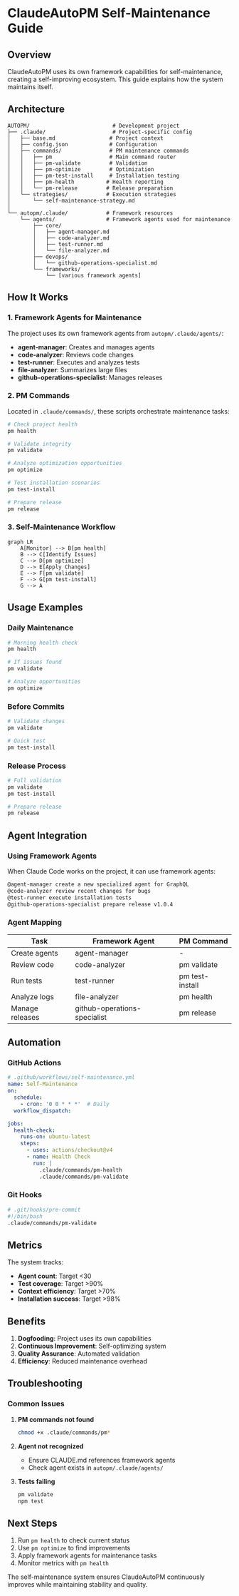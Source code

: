# ClaudeAutoPM Self-Maintenance Guide

## Overview

ClaudeAutoPM uses its own framework capabilities for self-maintenance, creating a self-improving ecosystem. This guide explains how the system maintains itself.

## Architecture

```
AUTOPM/                          # Development project
├── .claude/                     # Project-specific config
│   ├── base.md                 # Project context
│   ├── config.json             # Configuration
│   ├── commands/               # PM maintenance commands
│   │   ├── pm                  # Main command router
│   │   ├── pm-validate         # Validation
│   │   ├── pm-optimize         # Optimization
│   │   ├── pm-test-install     # Installation testing
│   │   ├── pm-health          # Health reporting
│   │   └── pm-release         # Release preparation
│   └── strategies/            # Execution strategies
│       └── self-maintenance-strategy.md
│
└── autopm/.claude/            # Framework resources
    └── agents/                # Framework agents used for maintenance
        ├── core/
        │   ├── agent-manager.md
        │   ├── code-analyzer.md
        │   ├── test-runner.md
        │   └── file-analyzer.md
        ├── devops/
        │   └── github-operations-specialist.md
        └── frameworks/
            └── [various framework agents]
```

## How It Works

### 1. Framework Agents for Maintenance

The project uses its own framework agents from `autopm/.claude/agents/`:

- **agent-manager**: Creates and manages agents
- **code-analyzer**: Reviews code changes
- **test-runner**: Executes and analyzes tests
- **file-analyzer**: Summarizes large files
- **github-operations-specialist**: Manages releases

### 2. PM Commands

Located in `.claude/commands/`, these scripts orchestrate maintenance tasks:

```bash
# Check project health
pm health

# Validate integrity
pm validate

# Analyze optimization opportunities
pm optimize

# Test installation scenarios
pm test-install

# Prepare release
pm release
```

### 3. Self-Maintenance Workflow

```mermaid
graph LR
    A[Monitor] --> B[pm health]
    B --> C[Identify Issues]
    C --> D[pm optimize]
    D --> E[Apply Changes]
    E --> F[pm validate]
    F --> G[pm test-install]
    G --> A
```

## Usage Examples

### Daily Maintenance

```bash
# Morning health check
pm health

# If issues found
pm validate

# Analyze opportunities
pm optimize
```

### Before Commits

```bash
# Validate changes
pm validate

# Quick test
pm test-install
```

### Release Process

```bash
# Full validation
pm validate
pm test-install

# Prepare release
pm release
```

## Agent Integration

### Using Framework Agents

When Claude Code works on the project, it can use framework agents:

```markdown
@agent-manager create a new specialized agent for GraphQL
@code-analyzer review recent changes for bugs
@test-runner execute installation tests
@github-operations-specialist prepare release v1.0.4
```

### Agent Mapping

| Task | Framework Agent | PM Command |
|------|----------------|------------|
| Create agents | agent-manager | - |
| Review code | code-analyzer | pm validate |
| Run tests | test-runner | pm test-install |
| Analyze logs | file-analyzer | pm health |
| Manage releases | github-operations-specialist | pm release |

## Automation

### GitHub Actions

```yaml
# .github/workflows/self-maintenance.yml
name: Self-Maintenance
on:
  schedule:
    - cron: '0 0 * * *'  # Daily
  workflow_dispatch:

jobs:
  health-check:
    runs-on: ubuntu-latest
    steps:
      - uses: actions/checkout@v4
      - name: Health Check
        run: |
          .claude/commands/pm-health
          .claude/commands/pm-validate
```

### Git Hooks

```bash
# .git/hooks/pre-commit
#!/bin/bash
.claude/commands/pm-validate
```

## Metrics

The system tracks:

- **Agent count**: Target <30
- **Test coverage**: Target >90%
- **Context efficiency**: Target >70%
- **Installation success**: Target >98%

## Benefits

1. **Dogfooding**: Project uses its own capabilities
2. **Continuous Improvement**: Self-optimizing system
3. **Quality Assurance**: Automated validation
4. **Efficiency**: Reduced maintenance overhead

## Troubleshooting

### Common Issues

1. **PM commands not found**
   ```bash
   chmod +x .claude/commands/pm*
   ```

2. **Agent not recognized**
   - Ensure CLAUDE.md references framework agents
   - Check agent exists in `autopm/.claude/agents/`

3. **Tests failing**
   ```bash
   pm validate
   npm test
   ```

## Next Steps

1. Run `pm health` to check current status
2. Use `pm optimize` to find improvements
3. Apply framework agents for maintenance tasks
4. Monitor metrics with `pm health`

The self-maintenance system ensures ClaudeAutoPM continuously improves while maintaining stability and quality.